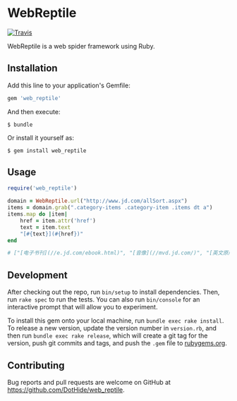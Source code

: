# WebReptile

[![Travis](https://img.shields.io/travis/DotHide/reptile.svg?maxAge=2592000)](https://travis-ci.org/DotHide/reptile) 

WebReptile is a web spider framework using Ruby.

## Installation

Add this line to your application's Gemfile:

```ruby
gem 'web_reptile'
```

And then execute:

    $ bundle

Or install it yourself as:

    $ gem install web_reptile

## Usage

```ruby
require('web_reptile')

domain = WebReptile.url("http://www.jd.com/allSort.aspx")
items = domain.grab(".category-items .category-item .items dt a")
items.map do |item|
    href = item.attr('href')
    text = item.text
    "[#{text}](#{href})"
end

# ["[电子书刊](//e.jd.com/ebook.html)", "[音像](//mvd.jd.com/)", "[英文原版](//channel.jd.com/1713-4855.html)", "[文艺](//channel.jd.com/p_wenxuezongheguan.html)", "[少儿](//book.jd.com/children.html)", "[人文社科](//book.jd.com/library/socialscience.html)", "[经管励志](//channel.jd.com/p_Comprehensive.html)", ...]
```

## Development

After checking out the repo, run `bin/setup` to install dependencies. Then, run `rake spec` to run the tests. You can also run `bin/console` for an interactive prompt that will allow you to experiment.

To install this gem onto your local machine, run `bundle exec rake install`. To release a new version, update the version number in `version.rb`, and then run `bundle exec rake release`, which will create a git tag for the version, push git commits and tags, and push the `.gem` file to [rubygems.org](https://rubygems.org).

## Contributing

Bug reports and pull requests are welcome on GitHub at https://github.com/DotHide/web_reptile.

